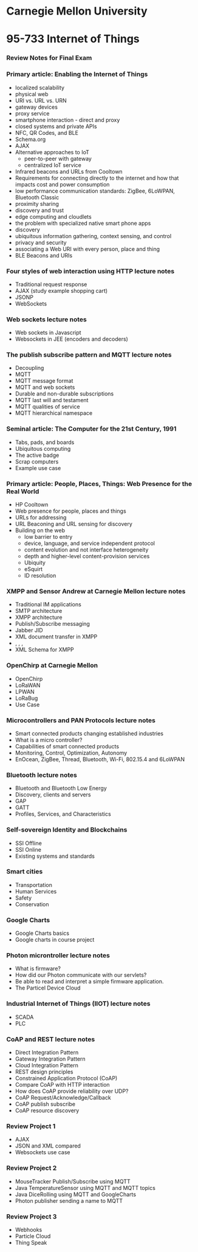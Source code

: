 # Carnegie Mellon University

# 95-733 Internet of Things

### Review Notes for Final Exam

### Primary article: Enabling the Internet of Things

+ localized scalability
+ physical web
+ URI vs. URL vs. URN
+ gateway devices
+ proxy service
+ smartphone interaction - direct and proxy
+ closed systems and private APIs
+ NFC, QR Codes, and BLE
+ Schema.org
+ AJAX
+ Alternative approaches to IoT
    + peer-to-peer with gateway
    + centralized IoT service
+ Infrared beacons and URLs from Cooltown
+ Requirements for connecting directly to the internet and how that impacts cost and power consumption
+ low performance communication standards: ZigBee, 6LoWPAN, Bluetooth Classic
+ proximity sharing
+ discovery and trust
+ edge computing and cloudlets
+ the problem with specialized native smart phone apps
+ discovery
+ ubiquitous information gathering, context sensing, and control
+ privacy and security
+ associating a Web URI with every person, place and thing
+ BLE Beacons and URIs

### Four styles of web interaction using HTTP lecture notes

+ Traditional request response
+ AJAX  (study example shopping cart)
+ JSONP
+ WebSockets

### Web sockets lecture notes

+ Web sockets in Javascript
+ Websockets in JEE  (encoders and decoders)

### The publish subscribe pattern and MQTT lecture notes

+ Decoupling
+ MQTT
+ MQTT message format
+ MQTT and web sockets
+ Durable and non-durable subscriptions
+ MQTT last will and testament
+ MQTT qualities of service
+ MQTT hierarchical namespace

### Seminal article: The Computer for the 21st Century, 1991

+ Tabs, pads, and boards
+ Ubiquitous computing
+ The active badge
+ Scrap computers
+ Example use case

### Primary article: People, Places, Things: Web Presence for the Real World

+ HP Cooltown
+ Web presence for people, places and things
+ URLs for addressing
+ URL Beaconing and URL sensing for discovery
+ Building on the web
    + low barrier to entry
    + device, language, and service independent protocol
    + content evolution and not interface heterogeneity
    + depth and higher-level content-provision services
    + Ubiquity
    + eSquirt
    + ID resolution

### XMPP and Sensor Andrew at Carnegie Mellon lecture notes

+ Traditional IM applications
+ SMTP architecture
+ XMPP architecture
+ Publish/Subscribe messaging
+ Jabber JID
+ XML document transfer in XMPP
+ <stream>, <Presence>, <IQ>, <Message>
+ XML Schema for XMPP

### OpenChirp at Carnegie Mellon

+ OpenChirp
+ LoRaWAN
+ LPWAN
+ LoRaBug
+ Use Case

### Microcontrollers and PAN Protocols lecture notes

+ Smart connected products changing established industries
+ What is a micro controller?
+ Capabilities of smart connected products
+ Monitoring, Control, Optimization, Autonomy
+ EnOcean, ZigBee, Thread, Bluetooth, Wi-Fi, 802.15.4 and 6LoWPAN

### Bluetooth lecture notes

+ Bluetooth and Bluetooth Low Energy
+ Discovery, clients and servers
+ GAP
+ GATT
+ Profiles, Services, and Characteristics

### Self-sovereign Identity and Blockchains

+ SSI Offline
+ SSI Online
+ Existing systems and standards

### Smart cities

+ Transportation
+ Human Services
+ Safety
+ Conservation

### Google Charts

+ Google Charts basics
+ Google charts in course project

### Photon microntroller lecture notes

+ What is firmware?
+ How did our Photon communicate with our servlets?
+ Be able to read and interpret a simple firmware application.
+ The Particel Device Cloud

### Industrial Internet of Things (IIOT) lecture notes

+ SCADA
+ PLC

### CoAP and REST lecture notes

+ Direct Integration Pattern
+ Gateway Integration Pattern
+ Cloud Integration Pattern
+ REST design principles
+ Constrained Application Protocol (CoAP)
+ Compare CoAP with HTTP interaction
+ How does CoAP provide reliability over UDP?
+ CoAP Request/Acknowledge/Callback
+ CoAP publish subscribe
+ CoAP resource discovery

### Review Project 1

+ AJAX
+ JSON and XML compared
+ Websockets use case

### Review Project 2

+ MouseTracker Publish/Subscribe using MQTT
+ Java TemperatureSensor using MQTT and MQTT topics
+ Java DiceRolling using MQTT and GoogleCharts
+ Photon publisher sending a name to MQTT

### Review Project 3

+ Webhooks
+ Particle Cloud
+ Thing Speak
